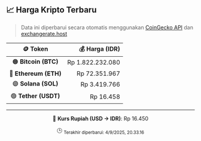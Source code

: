 

<!-- HARGA_KRIPTO -->
## 📈 Harga Kripto Terbaru

> Data ini diperbarui secara otomatis menggunakan [CoinGecko API](https://www.coingecko.com/) dan [exchangerate.host](https://exchangerate.host/)

<div align="center">

| 🪙 Token | 💰 Harga (IDR) |
|:------:|---------------:|
| 🟠 **Bitcoin (BTC)**   | Rp 1.822.232.080 |
| 🔵 **Ethereum (ETH)**  | Rp 72.351.967 |
| 🟣 **Solana (SOL)**    | Rp 3.419.766 |
| 🟢 **Tether (USDT)**   | Rp 16.458 |

---

💱 **Kurs Rupiah (USD → IDR)**: Rp 16.450

🕒 <sub>Terakhir diperbarui: 4/9/2025, 20.33.16</sub>

</div>
<!-- /HARGA_KRIPTO -->